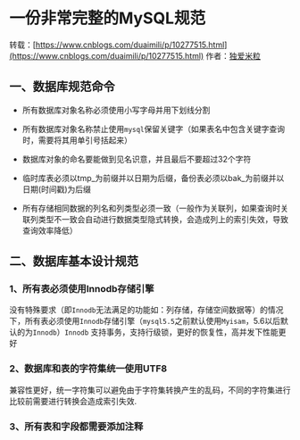 # 一份非常完整的MySQL规范

转载：[https://www.cnblogs.com/duaimili/p/10277515.html](https://www.cnblogs.com/duaimili/p/10277515.html) 作者：[独爱米粒](https://home.cnblogs.com/u/duaimili/)

## 一、数据库规范命令

- 所有数据库对象名称必须使用小写字母并用下划线分割

- 所有数据库对象名称禁止使用`mysql`保留关键字（如果表名中包含关键字查询时，需要将其用单引号括起来）

- 数据库对象的命名要能做到见名识意，并且最后不要超过32个字符

- 临时库表必须以tmp_为前缀并以日期为后缀，备份表必须以bak_为前缀并以日期(时间戳)为后缀

- 所有存储相同数据的列名和列类型必须一致（一般作为关联列，如果查询时关联列类型不一致会自动进行数据类型隐式转换，会造成列上的索引失效，导致查询效率降低）

## 二、数据库基本设计规范

### 1、所有表必须使用Innodb存储引擎

没有特殊要求（即`Innodb`无法满足的功能如：列存储，存储空间数据等）的情况下，所有表必须使用`Innodb`存储引擎（`mysql5.5`之前默认使用`Myisam`，5.6以后默认的为`Innodb`）`Innodb` 支持事务，支持行级锁，更好的恢复性，高并发下性能更好

### 2、数据库和表的字符集统一使用UTF8

兼容性更好，统一字符集可以避免由于字符集转换产生的乱码，不同的字符集进行比较前需要进行转换会造成索引失效.

### 3、所有表和字段都需要添加注释
